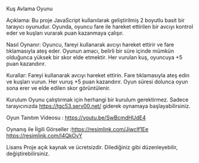 Kuş Avlama Oyunu

  Açıklama:
Bu proje  JavaScript kullanılarak geliştirilmiş 2 boyutlu basit bir tarayıcı oyunudur. Oyunda, oyuncu fare ile hareket ettirilen bir avcıyı kontrol eder ve kuşları vurarak puan kazanmaya çalışır.

  Nasıl Oynanır:
Oyuncu, fareyi kullanarak avcıyı hareket ettirir ve fare tıklamasıyla ateş eder. Oyunun amacı, belirli bir süre içinde mümkün olduğunca yüksek bir skor elde etmektir. Her vurulan kuş, oyuncuya +5 puan kazandırır.

  Kurallar:
Fareyi kullanarak avcıyı hareket ettirin.
Fare tıklamasıyla ateş edin ve kuşları vurun.
Her vuruş +5 puan kazandırır.
Oyun süresi dolunca oyun sona erer ve elde edilen skor görüntülenir.

  Kurulum
Oyunu çalıştırmak için herhangi bir kurulum gerektirmez. Sadece tarayıcınızda https://tgc53.serv00.net/ giderek oynamaya başlayabilirsiniz.

Oyun Tanıtım Videosu : https://youtu.be/SwBcmdHUdE4

Oynanış ile İlgili Görseller :https://resimlink.com/Jiwclf1Ee https://resimlink.com/l4QkOvY

  Lisans
Proje açık kaynak ve ücretsizdir. Dilediğiniz gibi düzenleyebilir, değiştirebilirsiniz. 
